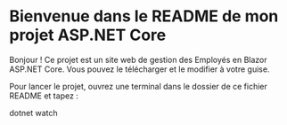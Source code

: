 # Bienvenue dans le README de mon projet ASP.NET Core

Bonjour ! Ce projet est un site web de gestion des Employés en Blazor ASP.NET Core. Vous pouvez le télécharger et le modifier à votre guise.

Pour lancer le projet, ouvrez une terminal dans le dossier de ce fichier README et tapez :


dotnet watch
